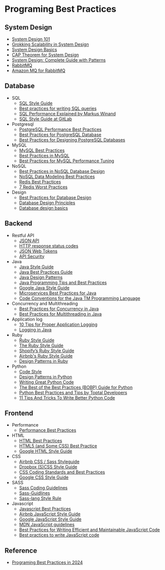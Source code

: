 # Programing Best Practices
## System Design
   * [System Design 101](https://github.com/ByteByteGoHq/system-design-101)
   * [Grokking Scalability in System Design](https://www.designgurus.io/blog/grokking-system-design-scalability)
   * [System Design Basics](https://www.designgurus.io/blog/high-availability-system-design-basics)
   * [CAP Theorem for System Design](https://www.turing.com/kb/cap-theorem-for-system-design#consistency-&-availability-(ca-database))
   * [System Design: Complete Guide with Patterns](https://swimm.io/learn/system-design/system-design-complete-guide-with-patterns-examples-and-techniques)
   * [RabbitMQ](https://www.cloudamqp.com/blog/part1-rabbitmq-best-practice.html?gad_source=1&gclid=CjwKCAiA7t6sBhAiEiwAsaieYrpUFi8wBK548G7iHJWedXE0UbHaD-S5ZhvDcUnXTFv8AqbExQSTQBoCHYwQAvD_BwE)
   * [Amazon MQ for RabbitMQ](https://docs.aws.amazon.com/amazon-mq/latest/developer-guide/best-practices-rabbitmq.html)
## Database
   * SQL
     - [SQL Style Guide](https://www.sqlstyle.guide)
     - [Best practices for writing SQL queries](https://www.metabase.com/learn/sql-questions/sql-best-practices)
     - [SQL Performance Explained by Markus Winand](https://use-the-index-luke.com/)
     - [SQL Style Guide at GitLab](https://about.gitlab.com/handbook/business-technology/data-team/platform/sql-style-guide/)
   * Postgresql
     - [PostgreSQL Performance Best Practices](https://www.adservio.fr/post/postgresql-performance-best-practices)
     - [Best Practices for PostgreSQL Database](https://www.e2enetworks.com/blog/best-practices-for-postgresql-database)
     - [Best Practices for Designing PostgreSQL Databases](https://appmaster.io/blog/best-practices-for-designing-postgresql-databases)
   * MySQL
     - [MySQL Best Practices](https://wpdatatables.com/mysql-best-practices/)
     - [Best Practices in MySQL](https://crayondata.ai/top-10-best-practices-in-mysql/)
     - [Best Practices for MySQL Performance Tuning](https://www.turing.com/kb/best-practices-for-mysql-performance-tuning)
   * NoSQL
     - [Best Practices in NoSQL Database Design](https://dev.to/ahmed2929/designing-for-document-databases-pio)
     - [NoSQL Data Modeling Best Practices](https://www.scylladb.com/2023/12/14/nosql-data-modeling-best-practices/)
     - [Redis Best Practices](https://www.dragonflydb.io/guides/redis-best-practices)
     - [7 Redis Worst Practices](https://redis.com/blog/7-redis-worst-practices/)
   * Design
     - [Best Practices for Database Design](https://modeldba.com/guides/best-practices-for-database-design/)
     - [Database Design Principles](https://vertabelo.com/blog/database-design-principles/)
     - [Database design basics](https://support.microsoft.com/en-us/office/database-design-basics-eb2159cf-1e30-401a-8084-bd4f9c9ca1f5)

## Backend
   * Restful API
     - [JSON:API](https://jsonapi.org/)
     - [HTTP response status codes](https://developer.mozilla.org/en-US/docs/Web/HTTP/Status)
     - [JSON Web Tokens](https://jwt.io/introduction)
     - [API Security](https://roadmap.sh/best-practices/api-security)
   * Java
     - [Java Style Guide](https://github.com/raywenderlich/java-style-guide)
     - [Java Best Practices Guide](https://howtodoinjava.com/java-best-practices/)
     - [Java Design Patterns](https://www.journaldev.com/1827/java-design-patterns-example-tutorial)
     - [Java Programming Tips and Best Practices](https://www.javacodegeeks.com/2015/06/java-programming-tips-best-practices-beginners.html)
     - [Google Java Style Guide](https://google.github.io/styleguide/javaguide.html)
     - [Microservices Best Practices for Java](https://www.redbooks.ibm.com/redbooks/pdfs/sg248357.pdf)
     - [Code Conventions for the Java TM Programming Language](https://www.oracle.com/java/technologies/javase/codeconventions-contents.html)
   * Concurrency and Multithreading
     - [Best Practices for Concurrency in Java](https://www.techrepublic.com/article/java-concurrency-best-practices/)
     - [Best Practices for Multithreading in Java](https://www.developer.com/java/java-multithreading-best-practices/)
   * Application log
     - [10 Tips for Proper Application Logging](https://www.javacodegeeks.com/2011/01/10-tips-proper-application-logging.html)
     - [Logging in Java](https://javarevisited.blogspot.com/2011/05/top-10-tips-on-logging-in-java.html)
   * Ruby
     - [Ruby Style Guide](https://github.com/airbnb/ruby)
     - [The Ruby Style Guide](https://github.com/bbatsov/ruby-style-guide)
     - [Shopify’s Ruby Style Guide ](https://github.com/Shopify/ruby-style-guide)
     - [Airbnb's Ruby Style Guide](https://github.com/airbnb/ruby)
     - [Design Patterns in Ruby](https://refactoring.guru/design-patterns/ruby)
   * Python
     - [Code Style](https://docs.python-guide.org/writing/style/)
     - [Design Patterns in Python](https://refactoring.guru/design-patterns/python)
     - [Writing Great Python Code](https://docs.python-guide.org/#writing-great-python-code)
     - [The Best of the Best Practices (BOBP) Guide for Python](https://gist.github.com/sloria/7001839)
     - [Python Best Practices and Tips by Toptal Developers](https://www.toptal.com/python/tips-and-practices)
     - [11 Tips And Tricks To Write Better Python Code](https://www.python-engineer.com/posts/11-tips-to-write-better-python-code/)

## Frontend
   * Performance
     - [Performance Best Practices](https://roadmap.sh/best-practices/frontend-performance)
   * HTML
     - [HTML Best Practices](https://github.com/hail2u/html-best-practices)
     - [HTML5 (and Some CSS) Best Practice](https://www.codeproject.com/Tips/666578/HTML-and-Some-CSS-Best-Practice)
     - [Google HTML Style Guide](https://google.github.io/styleguide/htmlcssguide.html#HTML)
   * CSS
     - [Airbnb CSS / Sass Styleguide](https://github.com/airbnb/css)
     - [Dropbox (S)CSS Style Guide](https://github.com/dropbox/css-style-guide)
     - [CSS Coding Standards and Best Practices](https://github.com/stevekwan/best-practices/blob/master/css/bt-practices.md)
     - [Google CSS Style Guide](https://google.github.io/styleguide/htmlcssguide.html#CSS)
   * SASS
     - [Sass Coding Guidelines](https://github.com/bigcommerce/sass-style-guide)
     - [Sass-Guidlines](https://github.com/blackfalcon/Sass-Guidlines/blob/master/SASS-Guidelines.md)
     - [Sass-lang Style Rule](https://sass-lang.com/documentation/style-rules)
   * Javascript
     - [Javascript Best Practices](https://www.drupal.org/docs/develop/standards/javascript/)
     - [Airbnb JavaScript Style Guide](https://github.com/airbnb/javascript)
     - [Google JavaScript Style Guide](https://google.github.io/styleguide/jsguide.html)
     - [MDN JavaScript guidelines](https://developer.mozilla.org/en-US/docs/MDN/Guidelines/Code_guidelines/JavaScript)
     - [Best Practices for Writing Efficient and Maintainable JavaScript Code](https://codedamn.com/news/javascript/best-practices-for-writing-javascript-code)
     - [Best practices to write JavaScript code](https://www.codementor.io/@riza/best-practices-to-write-javascript-code-238xt11q41)
## Reference
   - [Programing Best Practices in 2024](https://github.com/dereknguyen269/programing-best-practices-in-2024)